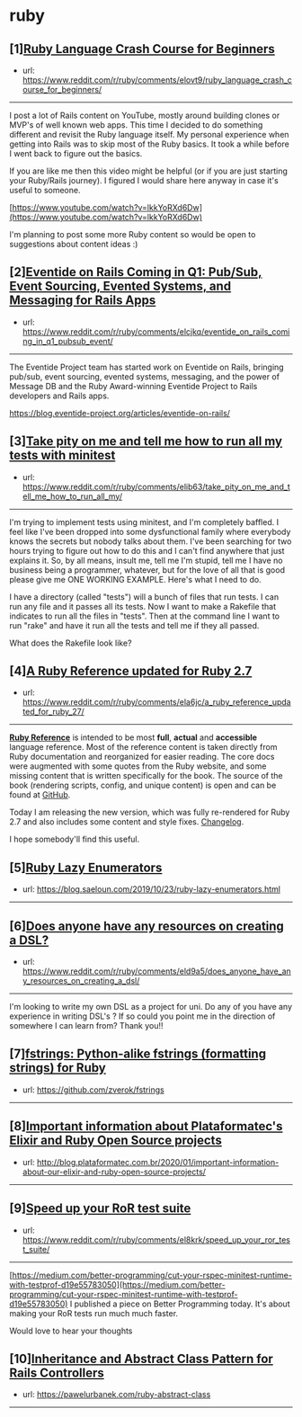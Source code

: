 # ruby
## [1][Ruby Language Crash Course for Beginners](https://www.reddit.com/r/ruby/comments/elovt9/ruby_language_crash_course_for_beginners/)
- url: https://www.reddit.com/r/ruby/comments/elovt9/ruby_language_crash_course_for_beginners/
---
I post a lot of Rails content on YouTube, mostly around building clones or MVP's of well known web apps. This time I decided to do something different and revisit the Ruby language itself. My personal experience when getting into Rails was to skip most of the Ruby basics. It took a while before I went back to figure out the basics.

If you are like me then this video might be helpful (or if you are just starting your Ruby/Rails journey). I figured I would share here anyway in case it's useful to someone.

[https://www.youtube.com/watch?v=lkkYoRXd6Dw](https://www.youtube.com/watch?v=lkkYoRXd6Dw)

I'm planning to post some more Ruby content so would be open to suggestions about content ideas :)
## [2][Eventide on Rails Coming in Q1: Pub/Sub, Event Sourcing, Evented Systems, and Messaging for Rails Apps](https://www.reddit.com/r/ruby/comments/elcjkq/eventide_on_rails_coming_in_q1_pubsub_event/)
- url: https://www.reddit.com/r/ruby/comments/elcjkq/eventide_on_rails_coming_in_q1_pubsub_event/
---
The Eventide Project team has started work on Eventide on Rails, bringing pub/sub, event sourcing, evented systems, messaging, and the power of Message DB and the Ruby Award-winning Eventide Project to Rails developers and Rails apps.

https://blog.eventide-project.org/articles/eventide-on-rails/
## [3][Take pity on me and tell me how to run all my tests with minitest](https://www.reddit.com/r/ruby/comments/elib63/take_pity_on_me_and_tell_me_how_to_run_all_my/)
- url: https://www.reddit.com/r/ruby/comments/elib63/take_pity_on_me_and_tell_me_how_to_run_all_my/
---
I'm trying to implement tests using minitest, and I'm completely baffled. I feel like I've been dropped into some dysfunctional family where everybody knows the secrets but nobody talks about them. I've been searching for two hours trying to figure out how to do this and I can't find anywhere that just explains it. So, by all means, insult me, tell me I'm stupid, tell me I have no business being a programmer, whatever, but for the love of all that is good please give me ONE WORKING EXAMPLE. Here's what I need to do.

I have a directory (called "tests") will a bunch of files that run tests. I can run any file and it passes all its tests. Now I want to make a Rakefile that indicates to run all the files in "tests". Then at the command line I want to run "rake" and have it run all the tests and tell me if they all passed.

What does the Rakefile look like?
## [4][A Ruby Reference updated for Ruby 2.7](https://www.reddit.com/r/ruby/comments/ela6jc/a_ruby_reference_updated_for_ruby_27/)
- url: https://www.reddit.com/r/ruby/comments/ela6jc/a_ruby_reference_updated_for_ruby_27/
---
**[Ruby Reference](https://rubyreferences.github.io/rubyref/)** is intended to be most **full**, **actual** and **accessible** language reference. Most of the reference content is taken directly from Ruby documentation and reorganized for easier reading. The core docs were augmented with some quotes from the Ruby website, and some missing content that is written specifically for the book. The source of the book (rendering scripts, config, and unique content) is open and can be found at [GitHub](https://github.com/rubyreferences/rubyref/tree/master/_src).

Today I am releasing the new version, which was fully re-rendered for Ruby 2.7 and also includes some content and style fixes. [Changelog](https://github.com/rubyreferences/rubyref/blob/master/_src/CHANGELOG.md).

I hope somebody'll find this useful.
## [5][Ruby Lazy Enumerators](https://www.reddit.com/r/ruby/comments/elcq6m/ruby_lazy_enumerators/)
- url: https://blog.saeloun.com/2019/10/23/ruby-lazy-enumerators.html
---

## [6][Does anyone have any resources on creating a DSL?](https://www.reddit.com/r/ruby/comments/eld9a5/does_anyone_have_any_resources_on_creating_a_dsl/)
- url: https://www.reddit.com/r/ruby/comments/eld9a5/does_anyone_have_any_resources_on_creating_a_dsl/
---
I'm looking to write my own DSL as a project for uni. Do any of you have any experience in writing DSL's ? If so could you point me in the direction of somewhere I can learn from? Thank you!!
## [7][fstrings: Python-alike fstrings (formatting strings) for Ruby](https://www.reddit.com/r/ruby/comments/elbkxu/fstrings_pythonalike_fstrings_formatting_strings/)
- url: https://github.com/zverok/fstrings
---

## [8][Important information about Plataformatec's Elixir and Ruby Open Source projects](https://www.reddit.com/r/ruby/comments/el2u07/important_information_about_plataformatecs_elixir/)
- url: http://blog.plataformatec.com.br/2020/01/important-information-about-our-elixir-and-ruby-open-source-projects/
---

## [9][Speed up your RoR test suite](https://www.reddit.com/r/ruby/comments/el8krk/speed_up_your_ror_test_suite/)
- url: https://www.reddit.com/r/ruby/comments/el8krk/speed_up_your_ror_test_suite/
---
[https://medium.com/better-programming/cut-your-rspec-minitest-runtime-with-testprof-d19e55783050](https://medium.com/better-programming/cut-your-rspec-minitest-runtime-with-testprof-d19e55783050) I published a piece on Better Programming today. It's about making your RoR tests run much much faster.

Would love to hear your thoughts
## [10][Inheritance and Abstract Class Pattern for Rails Controllers](https://www.reddit.com/r/ruby/comments/el8qhu/inheritance_and_abstract_class_pattern_for_rails/)
- url: https://pawelurbanek.com/ruby-abstract-class
---

